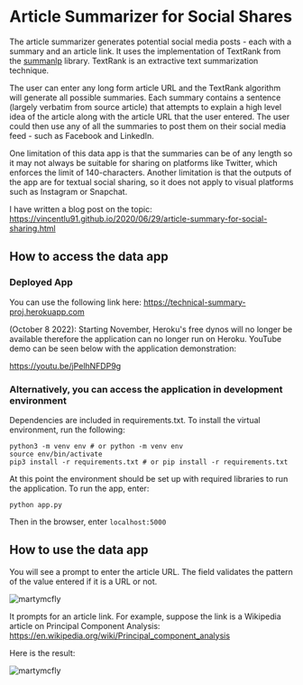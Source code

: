 # Article Summarizer for Social Shares

The article summarizer generates potential social media posts - each with a summary and an article link. It uses the implementation of TextRank from the [summanlp](https://github.com/summanlp/textrank) library. TextRank is an extractive text summarization technique.

The user can enter any long form article URL and the TextRank algorithm will generate all possible summaries. Each summary contains a sentence (largely verbatim from source article) that attempts to explain a high level idea of the article along with the article URL that the user entered. The user could then use any of all the summaries to post them on their social media feed - such as Facebook and LinkedIn.

One limitation of this data app is that the summaries can be of any length so it may not always be suitable for sharing on platforms like Twitter, which enforces the limit of 140-characters. Another limitation is that the outputs of the app are for textual social sharing, so it does not apply to visual platforms such as Instagram or Snapchat.

I have written a blog post on the topic: https://vincentlu91.github.io/2020/06/29/article-summary-for-social-sharing.html

## How to access the data app

### Deployed App

You can use the following link here: https://technical-summary-proj.herokuapp.com

(October 8 2022): Starting November, Heroku's free dynos will no longer be available therefore the application can no longer run on Heroku. YouTube demo can be seen below with the application demonstration:

https://youtu.be/jPelhNFDP9g

### Alternatively, you can access the application in development environment

Dependencies are included in requirements.txt. To install the virtual environment, run the following:

```
python3 -m venv env # or python -m venv env
source env/bin/activate
pip3 install -r requirements.txt # or pip install -r requirements.txt
```

At this point the environment should be set up with required libraries to run the application. To run the app, enter:
```
python app.py
```

Then in the browser, enter ```localhost:5000```

## How to use the data app

You will see a prompt to enter the article URL. The field validates the pattern of the value entered if it is a URL or not.

![martymcfly](https://user-images.githubusercontent.com/3411100/86506889-9bd47d80-bda1-11ea-837b-6685d684b4f4.png)

It prompts for an article link. For example, suppose the link is a Wikipedia article on Principal Component Analysis:
https://en.wikipedia.org/wiki/Principal_component_analysis

Here is the result:

![martymcfly](https://user-images.githubusercontent.com/3411100/86506899-c8889500-bda1-11ea-85f0-21717e8531c8.png)
